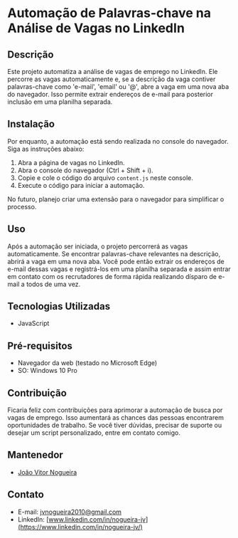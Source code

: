 # Automação de Palavras-chave na Análise de Vagas no LinkedIn

## Descrição
Este projeto automatiza a análise de vagas de emprego no LinkedIn. Ele percorre as vagas automaticamente e, se a descrição da vaga contiver palavras-chave como 'e-mail', 'email' ou '@', abre a vaga em uma nova aba do navegador. Isso permite extrair endereços de e-mail para posterior inclusão em uma planilha separada.

## Instalação
Por enquanto, a automação está sendo realizada no console do navegador. Siga as instruções abaixo:

1. Abra a página de vagas no LinkedIn.
2. Abra o console do navegador (Ctrl + Shift + i).
3. Copie e cole o código do arquivo `content.js` neste console.
4. Execute o código para iniciar a automação.

No futuro, planejo criar uma extensão para o navegador para simplificar o processo.

## Uso
Após a automação ser iniciada, o projeto percorrerá as vagas automaticamente. Se encontrar palavras-chave relevantes na descrição, abrirá a vaga em uma nova aba. Você pode então extrair os endereços de e-mail dessas vagas e registrá-los em uma planilha separada e assim entrar em contato com os recrutadores de forma rápida realizando dísparo de e-mail a todos de uma vez.

## Tecnologias Utilizadas
- JavaScript

## Pré-requisitos
- Navegador da web (testado no Microsoft Edge)
- SO: Windows 10 Pro

## Contribuição
Ficaria feliz com contribuições para aprimorar a automação de busca por vagas de emprego. Isso aumentará as chances das pessoas encontrarem oportunidades de trabalho. Se você tiver dúvidas, precisar de suporte ou desejar um script personalizado, entre em contato comigo.

## Mantenedor
- [João Vitor Nogueira](https://github.com/jv-nogueira)

## Contato
- E-mail: <a href="mailto:jvnogueira2010@gmail.com">jvnogueira2010@gmail.com</a>
- LinkedIn: [www.linkedin.com/in/nogueira-jv](https://www.linkedin.com/in/nogueira-jv/)



